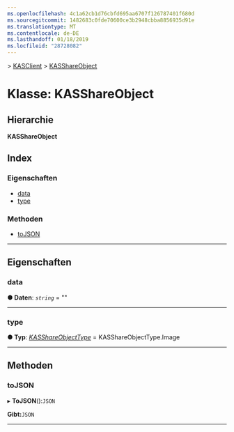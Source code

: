 ```yaml
---
ms.openlocfilehash: 4c1a62cb1d76cbfd695aa6707f126787401f680d
ms.sourcegitcommit: 1482683c0fde70600ce3b2948cbba8856935d91e
ms.translationtype: MT
ms.contentlocale: de-DE
ms.lasthandoff: 01/18/2019
ms.locfileid: "28728082"
---
```

[](../README.md) > [KASClient](../modules/kasclient.md) > [KASShareObject](../classes/kasclient.kasshareobject.md)

# <a name="class-kasshareobject"></a>Klasse: KASShareObject

## <a name="hierarchy"></a>Hierarchie

**KASShareObject**

## <a name="index"></a>Index 

### <a name="properties"></a>Eigenschaften

* [data](kasclient.kasshareobject.md#data)
* [type](kasclient.kasshareobject.md#type)
### <a name="methods"></a>Methoden

* [toJSON](kasclient.kasshareobject.md#tojson)

---

## <a name="properties"></a>Eigenschaften

<a id="data"></a>

###  <a name="data"></a>data

**● Daten**: *`string`* = ""

___

<a id="type"></a>

###  <a name="type"></a>type

**● Typ**: *[KASShareObjectType](../enums/kasclient.kasshareobjecttype.md)* = KASShareObjectType.Image

___

## <a name="methods"></a>Methoden

<a id="tojson"></a>

###  <a name="tojson"></a>toJSON

▸ **ToJSON**():`JSON`

**Gibt:**`JSON`

___

